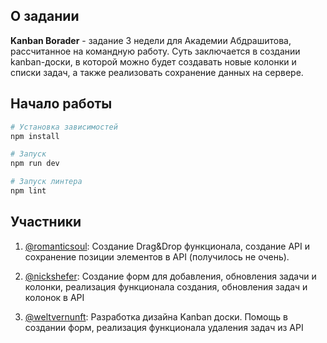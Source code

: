 ## О задании

**Kanban Borader** - задание 3 недели для Академии Абдрашитова, рассчитанное на командную работу. Суть заключается в создании kanban-доски, в которой можно будет создавать новые колонки и списки задач, а также реализовать сохранение данных на сервере.

## Начало работы

```bash
# Установка зависимостей
npm install

# Запуск
npm run dev

# Запуск линтера
npm lint
```

## Участники

1. [@romanticsoul](https://github.com/romanticsoul): Создание Drag&Drop функционала, создание API и сохранение позиции элементов в API (получилось не очень).

2. [@nickshefer](https://github.com/nickshefer): Создание форм для добавления, обновления задачи и колонки, реализация функционала создания, обновления задач и колонок в API

3. [@weltvernunft](https://github.com/weltvernunft): Разработка дизайна Kanban доски. Помощь в создании форм, реализация функционала удаления задач из API
